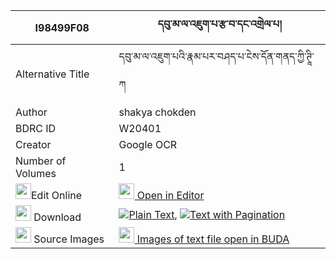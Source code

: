 |I98499F08|དབུ་མ་ལ་འཇུག་པ་རྩ་བ་དང་འགྲེལ་པ། 
| --- | --- 
|Alternative Title |དབུ་མ་ལ་འཇུག་པའི་རྣམ་པར་བཤད་པ་ངེས་དོན་གནད་ཀྱི་ཊཱི་ཀ
|Author| shakya chokden
|BDRC ID | W20401
|Creator | Google OCR
|Number of Volumes| 1
|<img width="25" src="https://img.icons8.com/color/25/000000/edit-property.png">Edit Online| [<img width="25" src="https://avatars.githubusercontent.com/u/45091458?s=200&v=4"> Open in Editor](http://editor.openpecha.org/I98499F08)
|<img width="25" src="https://img.icons8.com/fluent/48/000000/download-2.png"/>  Download | [![](https://img.icons8.com/color/20/000000/txt.png)Plain Text](https://github.com/Openpecha/I98499F08/releases/download/v1/uma_la_jukpa_tsawa_dang_drelpa_plain_I98499F08.zip), [![](https://img.icons8.com/color/20/000000/txt.png)Text with Pagination](https://github.com/Openpecha/I98499F08/releases/download/v1/uma_la_jukpa_tsawa_dang_drelpa_pages_I98499F08.zip)
|<img width="25" src="https://img.icons8.com/plasticine/100/000000/pictures-folder.png"/>  Source Images | [<img width="25" src="https://library.bdrc.io/icons/BUDA-small.svg"> Images of text file open in BUDA](https://library.bdrc.io/show/bdr:W20401)